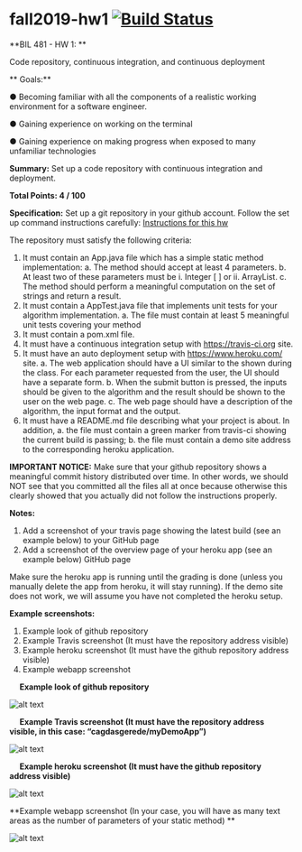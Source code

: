 # fall2019-hw1 [![Build Status](https://travis-ci.org/ssayin/fall2019-hw1-ssayin.svg?branch=master)](https://travis-ci.org/ssayin/fall2019-hw1-ssayin)

**BIL 481 - HW 1: **

Code repository, continuous integration, and continuous deployment

** Goals:**

  ●	 Becoming familiar with all the components of a realistic working environment for a software engineer.

  ●	Gaining experience on working on the terminal

  ●	Gaining experience on making progress when exposed to many unfamiliar technologies

**Summary:**
Set up a code repository with continuous integration and deployment.

**Total Points:
4 / 100**

**Specification:**
Set up a git repository in your github account. Follow the set up command instructions carefully:
[Instructions for this hw](docs/Instructions.pdf)

The repository must satisfy the following criteria:
1.	It must contain an App.java file which has a simple static method implementation:
a.	The method should accept at least 4 parameters.
b.	At least two of these parameters must be
i.	Integer [ ] or
ii.	ArrayList<Integer>.
c.	The method should perform a meaningful computation on the set of strings and return a result.
2.	It must contain a AppTest.java file that implements unit tests for your algorithm implementation.
a.	The file must contain at least 5 meaningful unit tests covering your method
3.	It must contain a pom.xml file.
4.	It must have a continuous integration setup with https://travis-ci.org site.
5.	It must have an auto deployment setup with https://www.heroku.com/ site.
a.	The web application should have a UI similar to the shown during the class. For each parameter requested from the user, the UI should have a separate form.
b.	When the submit button is pressed, the inputs should be given to the algorithm and the result should be shown to the user on the web page.
c.	The web page should have a description of the algorithm, the input format and the output.
6.	It must have a README.md file describing what your project is about.  In addition,
a.	the file must contain a green marker from travis-ci showing the current build is passing;
b.	the file must contain a demo site address to the corresponding heroku application.

**IMPORTANT NOTICE:**
Make sure that your github repository shows a meaningful commit history distributed over time. In other words, we should NOT see that you committed all the files all at once because otherwise this clearly showed that you actually did not follow the instructions properly.

**Notes:**
1.	Add a screenshot of your travis page showing the latest build (see an example below) to your GitHub page
2.	Add a screenshot of the overview page of your heroku app (see an example below) GitHub page

Make sure the heroku app is running until the grading is done (unless you manually delete the app from heroku, it will stay running). If the demo site does not work, we will assume you have not completed the heroku setup.

**Example screenshots:**
1.	Example look of github repository
2.	Example Travis screenshot (It must have the repository address visible)
3.	Example heroku screenshot (It must have the github repository address visible)
4.	Example webapp screenshot


 
**Example look of github repository**

 ![alt text](https://github.com/TOBB-ETU-BIL481/fall2019-hw1/blob/master/example_screenshots/git.jpg)

 
**Example Travis screenshot (It must have the repository address visible, in this case: “cagdasgerede/myDemoApp”)**
 

![alt text](https://github.com/TOBB-ETU-BIL481/fall2019-hw1/blob/master/example_screenshots/travis.jpg)

 
**Example heroku screenshot (It must have the github repository address visible)**
 

![alt text](https://github.com/TOBB-ETU-BIL481/fall2019-hw1/blob/master/example_screenshots/heroku.jpg)
 


**Example webapp screenshot 
(In your case, you will have as many text areas as the number of parameters of your static method) **

![alt text](https://github.com/TOBB-ETU-BIL481/fall2019-hw1/blob/master/example_screenshots/webapp.jpg)
